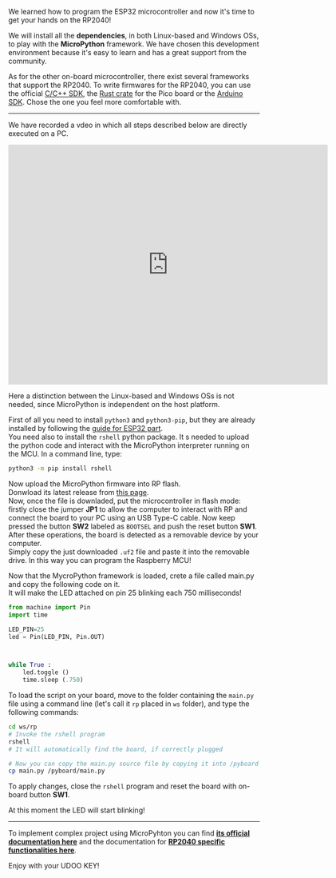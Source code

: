 
We learned how to program the ESP32 microcontroller and now it's time to get your hands on the RP2040!

We will install all the **dependencies**, in both Linux-based and Windows OSs, to play with the **MicroPython** framework.
We have chosen this development environment because it's easy to learn and has a great support from the community.

As for the other on-board microcontroller, there exist several frameworks that support the RP2040.
To write firmwares for the RP2040, you can use the official [C/C++ SDK](https://www.raspberrypi.com/documentation/microcontrollers/c_sdk.html), the [Rust crate](https://crates.io/crates/rp-pico) for the Pico board or the [Arduino SDK](https://github.com/earlephilhower/arduino-pico). Chose the one you feel more comfortable with.

---

We have recorded a vdeo in which all steps described below are directly executed on a PC.
<iframe
    width="640"
    height="480"
    src="https://www.youtube.com/embed/LbhPpFTLdg0"
    frameborder="0"
    allow="autoplay; encrypted-media"
    allowfullscreen
>
</iframe>

Here a distinction between the Linux-based and Windows OSs is not needed, since MicroPython is independent on the host platform.

First of all you need to install `python3` and `python3-pip`, but they are already installed by following the [guide for ESP32 part](/03_Get_Started/00_Get_started_with_ESP32.md).  
You need also to install the `rshell` python package. It s needed to upload the python code and interact with the MicroPython interpreter running on the MCU.
In a command line, type:
```bash
python3 -m pip install rshell
```

Now upload the MicroPython firmware into RP flash.  
Donwload its latest release from [this page](https://micropython.org/download/rp2-pico/).  
Now, once the file is downladed, put the microcontroller in flash mode: firstly close the jumper **JP1** to allow the computer to interact with RP and connect the board to your PC using an USB Type-C cable. Now keep pressed the button **SW2** labeled as `BOOTSEL` and push the reset button **SW1**. After these operations, the board is detected as a removable device by your computer.  
Simply copy the just downloaded `.uf2` file and paste it into the removable drive. In this way you can program the Raspberry MCU!

Now that the MycroPython framework is loaded, crete a file called main.py and copy the following code on it.  
It will make the LED attached on pin 25 blinking each 750 milliseconds!

```python
from machine import Pin
import time

LED_PIN=25
led = Pin(LED_PIN, Pin.OUT)



while True :
    led.toggle ()
    time.sleep (.750)
```

To load the script on your board, move to the folder containing the `main.py` file using a command line (let's call it `rp` placed in `ws` folder), and type the following commands:
```bash
cd ws/rp
# Invoke the rshell program
rshell
# It will automatically find the board, if correctly plugged

# Now you can copy the main.py source file by copying it into /pyboard folder which represent the connected board
cp main.py /pyboard/main.py
```

To apply changes, close the `rshell` program and reset the board with on-board button **SW1**.

At this moment the LED will start blinking!

---

To implement complex project using MicroPyhton you can find [**its official documentation here**](https://docs.micropython.org/en/latest/) and the documentation for [**RP2040 specific functionalities here**](https://docs.micropython.org/en/latest/library/rp2.html).

Enjoy with your UDOO KEY!